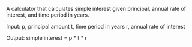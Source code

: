 A calculator that calculates simple interest given principal, annual rate of interest, and time period in years.

Input:
   p, principal amount
   t, time period in years
   r, annual rate of interest

Output:
   simple interest = p * t * r
